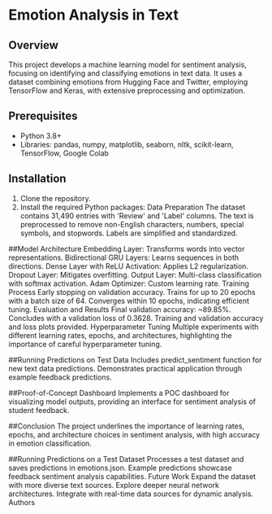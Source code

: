 # Emotion Analysis in Text

## Overview
This project develops a machine learning model for sentiment analysis, focusing on identifying and classifying emotions in text data. It uses a dataset combining emotions from Hugging Face and Twitter, employing TensorFlow and Keras, with extensive preprocessing and optimization.

## Prerequisites
- Python 3.8+
- Libraries: pandas, numpy, matplotlib, seaborn, nltk, scikit-learn, TensorFlow, Google Colab

## Installation
1. Clone the repository.
2. Install the required Python packages:
Data Preparation
The dataset contains 31,490 entries with 'Review' and 'Label' columns. The text is preprocessed to remove non-English characters, numbers, special symbols, and stopwords. Labels are simplified and standardized.

##Model Architecture
Embedding Layer: Transforms words into vector representations.
Bidirectional GRU Layers: Learns sequences in both directions.
Dense Layer with ReLU Activation: Applies L2 regularization.
Dropout Layer: Mitigates overfitting.
Output Layer: Multi-class classification with softmax activation.
Adam Optimizer: Custom learning rate.
Training Process
Early stopping on validation accuracy.
Trains for up to 20 epochs with a batch size of 64.
Converges within 10 epochs, indicating efficient tuning.
Evaluation and Results
Final validation accuracy: ~89.85%.
Concludes with a validation loss of 0.3628.
Training and validation accuracy and loss plots provided.
Hyperparameter Tuning
Multiple experiments with different learning rates, epochs, and architectures, highlighting the importance of careful hyperparameter tuning.

##Running Predictions on Test Data
Includes predict_sentiment function for new text data predictions. Demonstrates practical application through example feedback predictions.

##Proof-of-Concept Dashboard
Implements a POC dashboard for visualizing model outputs, providing an interface for sentiment analysis of student feedback.

##Conclusion
The project underlines the importance of learning rates, epochs, and architecture choices in sentiment analysis, with high accuracy in emotion classification.

##Running Predictions on a Test Dataset
Processes a test dataset and saves predictions in emotions.json.
Example predictions showcase feedback sentiment analysis capabilities.
Future Work
Expand the dataset with more diverse text sources.
Explore deeper neural network architectures.
Integrate with real-time data sources for dynamic analysis.
Authors
